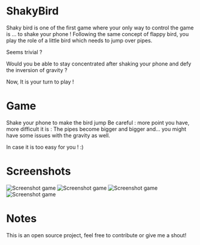 # ShakyBird

Shaky bird is one of the first game where your only way to control the game is … to shake your phone !
Following the same concept of flappy bird, you play the role of a little bird which needs to jump over pipes.

Seems trivial ?

Would you be able to stay concentrated after shaking your phone and defy the inversion of gravity ?

Now, It is your turn to play !


# Game

Shake your phone to make the bird jump
Be careful : more point you have, more difficult it is : The pipes become bigger and bigger and...
you might have some issues with the gravity as well.

In case it is too easy for you ! :)


# Screenshots

![Screenshot game](http://www.guillaumeagis.eu/screenshots/screen1.png)
![Screenshot game](http://www.guillaumeagis.eu/screenshots/screen2.png)
![Screenshot game](http://www.guillaumeagis.eu/screenshots/screen3.png)
![Screenshot game](http://www.guillaumeagis.eu/screenshots/screen4.png)



# Notes

This is an open source project, feel free to contribute or give me a shout!
